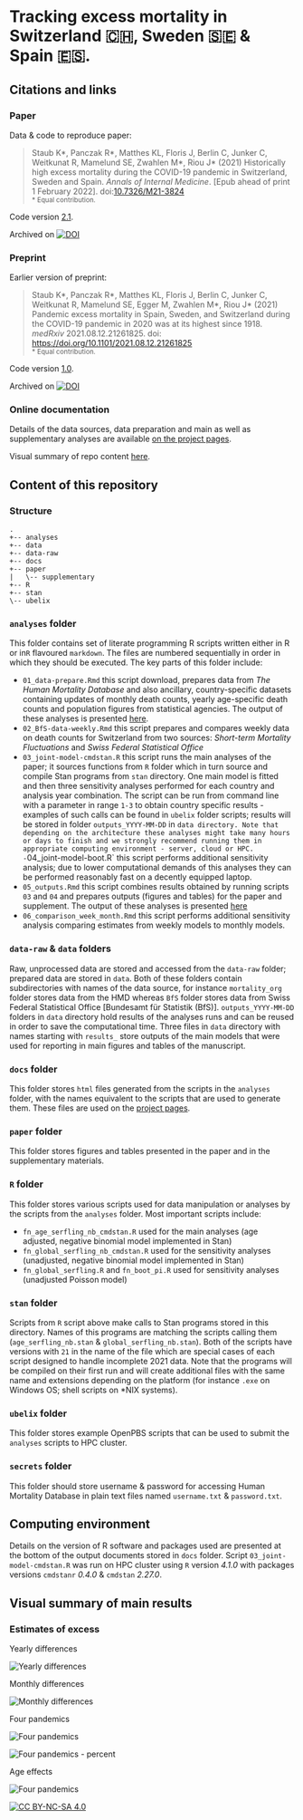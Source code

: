 # Tracking excess mortality in Switzerland :switzerland:, Sweden :sweden: & Spain :es:.  

## Citations and links

### Paper

Data & code to reproduce paper:  

> Staub K*, Panczak R*, Matthes KL, Floris J, Berlin C, Junker C, Weitkunat R, Mamelund SE, Zwahlen M*, Riou J* (2021) Historically high excess mortality during the COVID-19 pandemic in Switzerland, Sweden and Spain. *Annals of Internal Medicine*. [Epub ahead of print 1 February 2022]. doi:[10.7326/M21-3824](https://doi.org/10.7326/M21-3824)   
> <sub>* Equal contribution.</sub>

Code version [2.1](https://github.com/RPanczak/ISPM_excess-mortality/releases/tag/v2.1).

Archived on [![DOI](https://zenodo.org/badge/341273510.svg)](https://zenodo.org/badge/latestdoi/341273510)  

### Preprint 

Earlier version of preprint:  

> Staub K*, Panczak R*, Matthes KL, Floris J, Berlin C, Junker C, Weitkunat R, Mamelund SE, Egger M, Zwahlen M*, Riou J* (2021) Pandemic excess mortality in Spain, Sweden, and Switzerland during the COVID-19 pandemic in 2020 was at its highest since 1918. *medRxiv* 2021.08.12.21261825. doi: https://doi.org/10.1101/2021.08.12.21261825  
> <sub>* Equal contribution.</sub>

Code version [1.0](https://github.com/RPanczak/ISPM_excess-mortality/releases/tag/v1.0).

Archived on [![DOI](https://zenodo.org/badge/DOI/10.5281/zenodo.5206521.svg)](https://doi.org/10.5281/zenodo.5206521)  

### Online documentation

Details of the data sources, data preparation and main as well as supplementary analyses are available [on the project pages](https://rpanczak.github.io/ISPM_excess-mortality/). 

Visual summary of repo content [here](https://octo-repo-visualization.vercel.app/?repo=RPanczak%2FISPM_excess-mortality). 


## Content of this repository

### Structure

```
.
+-- analyses
+-- data
+-- data-raw
+-- docs
+-- paper
|   \-- supplementary
+-- R
+-- stan
\-- ubelix
```

### `analyses` folder 

This folder contains set of literate programming R scripts written either in R or in`R` flavoured `markdown`.  The files are numbered sequentially in order in which they should be executed. The key parts of this folder include:  

  - `01_data-prepare.Rmd` this script download, prepares data from *The Human Mortality Database* and also ancillary, country-specific datasets containing updates of monthly death counts, yearly age-specific death counts and population figures from statistical agencies. The output of these analyses is presented [here](https://rpanczak.github.io/ISPM_excess-mortality/01_data-prepare.html).  
  - `02_BfS-data-weekly.Rmd` this script prepares and compares weekly data on death counts for Switzerland from two sources: *Short-term Mortality Fluctuations* and *Swiss Federal Statistical Office*   
  - `03_joint-model-cmdstan.R` this script runs the main analyses of the paper; it sources functions from `R` folder which in turn source and compile Stan programs from `stan` directory. One main model is fitted and then three sensitivity analyses performed for each country and analysis year combination. The script can be run from command line with a parameter in range `1-3` to obtain country specific results - examples of such calls can be found in `ubelix` folder scripts; results will be stored in folder `outputs_YYYY-MM-DD` in `data directory. Note that depending on the architecture these analyses might take many hours or days to finish and we strongly recommend running them in appropriate computing environment - server, cloud or HPC.  
  -`04_joint-model-boot.R` this script performs additional sensitivity analysis; due to lower computational demands of this analyses they can be performed reasonably fast on a decently equipped laptop.  
  - `05_outputs.Rmd` this script combines results obtained by running scripts `03` and `04` and prepares outputs (figures and tables) for the paper and supplement. The output of these analyses is presented [here](https://rpanczak.github.io/ISPM_excess-mortality/05_outputs.html)
  - `06_comparison_week_month.Rmd` this script performs additional sensitivity analysis comparing estimates from weekly models to monthly models.  

### `data-raw` & `data` folders

Raw, unprocessed data are stored and accessed from the `data-raw` folder; prepared data are stored in `data`.  Both of these folders contain subdirectories with names of the data source, for instance `mortality_org` folder stores data from the HMD whereas `BfS` folder stores data from Swiss Federal Statistical Office [Bundesamt für Statistik (BfS)]. `outputs_YYYY-MM-DD` folders in `data` directory hold results of the analyses runs and can be reused in order to save the computational time. Three files in `data` directory with names starting with `results_` store outputs of the main models that were used for reporting in main figures and tables of the manuscript.      

### `docs` folder

This folder stores `html` files generated from the scripts in the `analyses` folder, with the names equivalent to the scripts that are used to generate them. These files are used on the [project pages](https://rpanczak.github.io/ISPM_excess-mortality/).  

### `paper` folder

This folder stores figures and tables presented in the paper and in the supplementary materials.  

### `R` folder

This folder stores various scripts used for data manipulation or analyses by the scripts from the `analyses` folder. Most important scripts include:  

- `fn_age_serfling_nb_cmdstan.R` used for the main analyses (age adjusted, negative binomial model implemented in Stan)  
- `fn_global_serfling_nb_cmdstan.R` used for the sensitivity analyses (unadjusted, negative binomial model implemented in Stan)  
- `fn_global_serfling.R` and `fn_boot_pi.R` used for sensitivity analyses (unadjusted Poisson model)  

### `stan` folder

Scripts from `R` script above make calls to Stan programs stored in this directory. Names of this programs are matching the scripts calling them (`age_serfling_nb.stan` & 
`global_serfling_nb.stan`). Both of the scripts have versions with `21` in the name of the file which are special cases of each script designed to handle incomplete 2021 data. Note that the programs will be compiled on their first run and will create additional files with the same name and extensions depending on the platform (for instance `.exe` on Windows OS; shell scripts on *NIX systems).  

### `ubelix` folder

This folder stores example OpenPBS scripts that can be used to submit the `analyses` scripts to HPC cluster.  

### `secrets` folder

This folder should store username & password for accessing Human Mortality Database in plain text files named `username.txt` & `password.txt`.  

## Computing environment

Details on the version of R software and packages used are presented at the bottom of the output documents stored in `docs` folder. Script `03_joint-model-cmdstan.R` was run on HPC cluster using `R` version *4.1.0* with packages versions `cmdstanr` *0.4.0* & `cmdstan` *2.27.0*.  

## Visual summary of main results

### Estimates of excess

Yearly differences

![Yearly differences](https://github.com/RPanczak/ISPM_excess-mortality/blob/main/paper/Figure_1.png)

Monthly differences

![Monthly differences](https://github.com/RPanczak/ISPM_excess-mortality/blob/main/paper/Figure_S2b.png)

Four pandemics

![Four pandemics](https://github.com/RPanczak/ISPM_excess-mortality/blob/main/paper/Figure_2.png)

![Four pandemics - percent](https://github.com/RPanczak/ISPM_excess-mortality/blob/main/paper/Figure_S3b.png)

Age effects

![Four pandemics](https://github.com/RPanczak/ISPM_excess-mortality/blob/main/paper/Figure_3.png)
 
[![CC BY-NC-SA 4.0][cc-by-nc-sa-image]][cc-by-nc-sa]

[cc-by-nc-sa]: http://creativecommons.org/licenses/by-nc-sa/4.0/
[cc-by-nc-sa-image]: https://licensebuttons.net/l/by-nc-sa/4.0/88x31.png